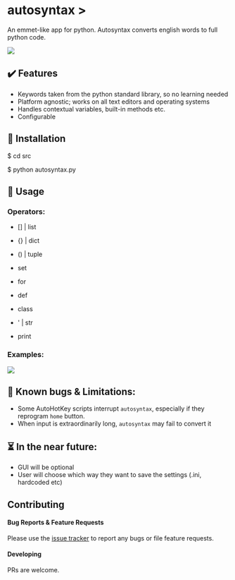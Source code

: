 # autosyntax >

An emmet-like app for python. Autosyntax converts english words to full python code.

![](https://i.imgur.com/tWyMYtd.gif)

## ✔️ Features

- Keywords taken from the python standard library, so no learning needed
- Platform agnostic; works on all text editors and operating systems
- Handles contextual variables, built-in methods etc.
- Configurable

## 💾 Installation

$ cd src

$ python autosyntax.py

## 🔨 Usage

### Operators:

- [] | list
- {} | dict
- () | tuple
- set

- for
- def
- class

- ' | str
- print


### Examples:

![](https://i.imgur.com/ChKaw8P.gif)



## 🐞 Known bugs & Limitations:
- Some AutoHotKey scripts interrupt `autosyntax`, especially if they reprogram `home` button.
- When input is extraordinarily long, `autosyntax` may fail to convert it

## ⏳ In the near future:
- GUI will be optional
- User will choose which way they want to save the settings (.ini, hardcoded etc)

## Contributing

#### Bug Reports & Feature Requests

Please use the [issue tracker](https://github.com/GbeTech/autosyntax/issues) to report any bugs or file feature requests.

#### Developing

PRs are welcome.
